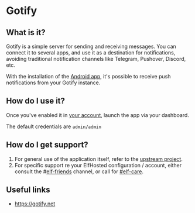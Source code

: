 # Gotify

## What is it?

Gotify is a simple server for sending and receiving messages. You can connect it to several apps, and use it as a destination for notifications, avoiding traditional notification channels like Telegram, Pushover, Discord, etc.

With the installation of the [Android app](https://github.com/gotify/android), it's possible to receive push notifications from your Gotify instance.

## How do I use it?

Once you've enabled it in [your account](https://elfhosted.com/tenant/apps/0), launch the app via your dashboard. 

The default credentials are `admin/admin`

## How do I get support?

1. For general use of the application itself, refer to the [upstream project](https://filebrowser.org).
2. For specific support re your ElfHosted configuration / account, either consult the #[elf-friends](https://discord.com/channels/396055506072109067/1118645576884572303) channel, or call for [#elf-care](https://discord.com/channels/396055506072109067/1119478614287712337).

## Useful links

* https://gotify.net